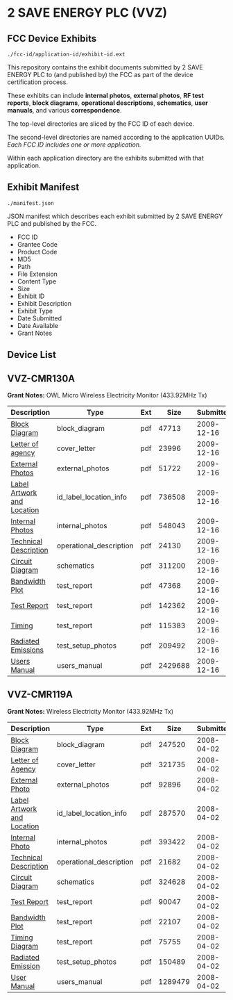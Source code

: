 # 2 SAVE ENERGY PLC (VVZ)
## FCC Device Exhibits

```
./fcc-id/application-id/exhibit-id.ext
```

This repository contains the exhibit documents submitted by 2 SAVE ENERGY PLC to (and published by) the FCC as part of the device certification process.

These exhibits can include **internal photos**, **external photos**, **RF test reports**, **block diagrams**, **operational descriptions**, **schematics**, **user manuals**, and various **correspondence**.

The top-level directories are sliced by the FCC ID of each device.

The second-level directories are named according to the application UUIDs. *Each FCC ID includes one or more application.*

Within each application directory are the exhibits submitted with that application. 

## Exhibit Manifest

```
./manifest.json
```

JSON manifest which describes each exhibit submitted by 2 SAVE ENERGY PLC and published by the FCC.

- FCC ID
- Grantee Code
- Product Code
- MD5
- Path
- File Extension
- Content Type
- Size
- Exhibit ID
- Exhibit Description
- Exhibit Type
- Date Submitted
- Date Available
- Grant Notes

## Device List
## VVZ-CMR130A
**Grant Notes:** OWL Micro Wireless Electricity Monitor (433.92MHz Tx)

| Description | Type | Ext | Size | Submitted | Available |
| ----------- | ---- | --- | ---- | --------- | --------- |
| [Block Diagram](VVZ-CMR130A/b5dca997734d865a2984db4f1e8ef70b/1214668.pdf) | block_diagram | pdf | 47713 | 2009-12-16 | 2009-12-16 |
| [Letter of agency](VVZ-CMR130A/b5dca997734d865a2984db4f1e8ef70b/1214675.pdf) | cover_letter | pdf | 23996 | 2009-12-16 | 2009-12-16 |
| [External Photos](VVZ-CMR130A/b5dca997734d865a2984db4f1e8ef70b/1214672.pdf) | external_photos | pdf | 51722 | 2009-12-16 | 2009-12-16 |
| [Label Artwork and Location](VVZ-CMR130A/b5dca997734d865a2984db4f1e8ef70b/1214674.pdf) | id_label_location_info | pdf | 736508 | 2009-12-16 | 2009-12-16 |
| [Internal Photos](VVZ-CMR130A/b5dca997734d865a2984db4f1e8ef70b/1214673.pdf) | internal_photos | pdf | 548043 | 2009-12-16 | 2009-12-16 |
| [Technical Description](VVZ-CMR130A/b5dca997734d865a2984db4f1e8ef70b/1214671.pdf) | operational_description | pdf | 24130 | 2009-12-16 | 2009-12-16 |
| [Circuit Diagram](VVZ-CMR130A/b5dca997734d865a2984db4f1e8ef70b/1214670.pdf) | schematics | pdf | 311200 | 2009-12-16 | 2009-12-16 |
| [Bandwidth Plot](VVZ-CMR130A/b5dca997734d865a2984db4f1e8ef70b/1214669.pdf) | test_report | pdf | 47368 | 2009-12-16 | 2009-12-16 |
| [Test Report](VVZ-CMR130A/b5dca997734d865a2984db4f1e8ef70b/1214678.pdf) | test_report | pdf | 142362 | 2009-12-16 | 2009-12-16 |
| [Timing](VVZ-CMR130A/b5dca997734d865a2984db4f1e8ef70b/1214679.pdf) | test_report | pdf | 115383 | 2009-12-16 | 2009-12-16 |
| [Radiated Emissions](VVZ-CMR130A/b5dca997734d865a2984db4f1e8ef70b/1214677.pdf) | test_setup_photos | pdf | 209492 | 2009-12-16 | 2009-12-16 |
| [Users Manual](VVZ-CMR130A/b5dca997734d865a2984db4f1e8ef70b/1214676.pdf) | users_manual | pdf | 2429688 | 2009-12-16 | 2009-12-16 |
## VVZ-CMR119A
**Grant Notes:** Wireless Electricity Monitor (433.92MHz Tx)

| Description | Type | Ext | Size | Submitted | Available |
| ----------- | ---- | --- | ---- | --------- | --------- |
| [Block Diagram](VVZ-CMR119A/ac0f1e7f47915993984fb7df1cae8dd8/923082.pdf) | block_diagram | pdf | 247520 | 2008-04-02 | 2008-04-02 |
| [Letter of Agency](VVZ-CMR119A/ac0f1e7f47915993984fb7df1cae8dd8/923075.pdf) | cover_letter | pdf | 321735 | 2008-04-02 | 2008-04-02 |
| [External Photo](VVZ-CMR119A/ac0f1e7f47915993984fb7df1cae8dd8/923080.pdf) | external_photos | pdf | 92896 | 2008-04-02 | 2008-04-02 |
| [Label Artwork and Location](VVZ-CMR119A/ac0f1e7f47915993984fb7df1cae8dd8/923084.pdf) | id_label_location_info | pdf | 287570 | 2008-04-02 | 2008-04-02 |
| [Internal Photo](VVZ-CMR119A/ac0f1e7f47915993984fb7df1cae8dd8/923081.pdf) | internal_photos | pdf | 393422 | 2008-04-02 | 2008-04-02 |
| [Technical Description](VVZ-CMR119A/ac0f1e7f47915993984fb7df1cae8dd8/923077.pdf) | operational_description | pdf | 21682 | 2008-04-02 | 2008-04-02 |
| [Circuit Diagram](VVZ-CMR119A/ac0f1e7f47915993984fb7df1cae8dd8/923083.pdf) | schematics | pdf | 324628 | 2008-04-02 | 2008-04-02 |
| [Test Report](VVZ-CMR119A/ac0f1e7f47915993984fb7df1cae8dd8/923076.pdf) | test_report | pdf | 90047 | 2008-04-02 | 2008-04-02 |
| [Bandwidth Plot](VVZ-CMR119A/ac0f1e7f47915993984fb7df1cae8dd8/923079.pdf) | test_report | pdf | 22107 | 2008-04-02 | 2008-04-02 |
| [Timing Diagram](VVZ-CMR119A/ac0f1e7f47915993984fb7df1cae8dd8/923086.pdf) | test_report | pdf | 75755 | 2008-04-02 | 2008-04-02 |
| [Radiated Emission](VVZ-CMR119A/ac0f1e7f47915993984fb7df1cae8dd8/923078.pdf) | test_setup_photos | pdf | 150489 | 2008-04-02 | 2008-04-02 |
| [User Manual](VVZ-CMR119A/ac0f1e7f47915993984fb7df1cae8dd8/923085.pdf) | users_manual | pdf | 1289479 | 2008-04-02 | 2008-04-02 |
